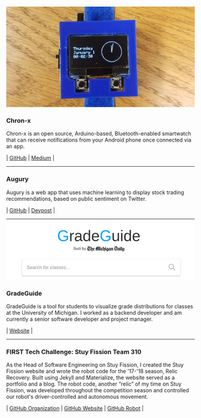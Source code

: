 <span class="image main"><img src="../images/chronx.jpg" alt="" /></span>

### Chron-x

Chron-x is an open source, Arduino-based, Bluetooth-enabled smartwatch that can receive notifications from your Android phone once connected via an app. 

| [GitHub](https://github.com/siuryan/watch) | [Medium](https://medium.com/@ryansiu/how-to-make-your-own-smartwatch-35ff8306c160) |

---

### Augury

Augury is a web app that uses machine learning to display stock trading recommendations, based on public sentiment on Twitter.

| [GitHub](https://github.com/siuryan/augury) | [Devpost](https://devpost.com/software/augury) |

---

<span class="image main"><img src="../images/gradeguide.png" alt="" /></span>

### GradeGuide

GradeGuide is a tool for students to visualize grade distributions for classes at the University of Michigan. I worked as a backend developer and am currently a senior software developer and project manager.

| [Website](https://gradeguide.com) |

---

### FIRST Tech Challenge: Stuy Fission Team 310

As the Head of Software Engineering on Stuy Fission, I created the Stuy Fission website and wrote the robot code for the '17-'18 season, Relic Recovery.
Built using Jekyll and Materialize, the website served as a portfolio and a blog. The robot code, another “relic” of my time on Stuy Fission, was developed throughout the competition season and controlled our robot's driver-controlled and autonomous movement.

| [GitHub Organization](https://github.com/fission310) | [GitHub Website](https://github.com/fission310/fission310.github.io) | [GitHub Robot](https://github.com/fission310/relic-recovery) |